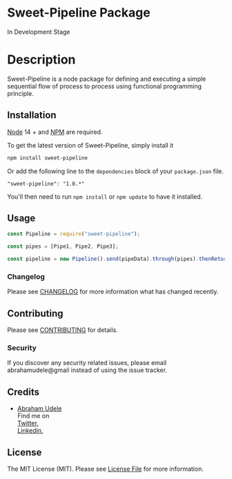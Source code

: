 # Sweet-Pipeline Package

In Development Stage

# Description

Sweet-Pipeline is a node package for defining and executing a simple sequential flow of process to process using functional programming principle.

## Installation

[Node](https://nodejs.org/en/) 14 + and [NPM](https://www.npmjs.com/) are required.

To get the latest version of Sweet-Pipeline, simply install it

```bash
npm install sweet-pipeline
```

Or add the following line to the `dependencies` block of your `package.json` file.

```
"sweet-pipeline": "1.0.*"
```

You'll then need to run `npm install` or `npm update` to have it installed.

## Usage

```javascript
const Pipeline = require("sweet-pipeline");

const pipes = [Pipe1, Pipe2, Pipe3];

const pipeline = new Pipeline().send(pipeData).through(pipes).thenReturn();
```

### Changelog

Please see [CHANGELOG](CHANGELOG.md) for more information what has changed recently.

## Contributing

Please see [CONTRIBUTING](CONTRIBUTING.md) for details.

### Security

If you discover any security related issues, please email abrahamudele@gmail instead of using the issue tracker.

## Credits

- [Abraham Udele](https://github.com/bytesfield) <br/>
  Find me on <br/>
  <a href="https://twitter.com/SaintAbrahams/">Twitter.</a> <br/>
  <a href="https://www.linkedin.com/in/abraham-udele-246003130/">Linkedin.</a>

## License

The MIT License (MIT). Please see [License File](LICENSE.md) for more information.
